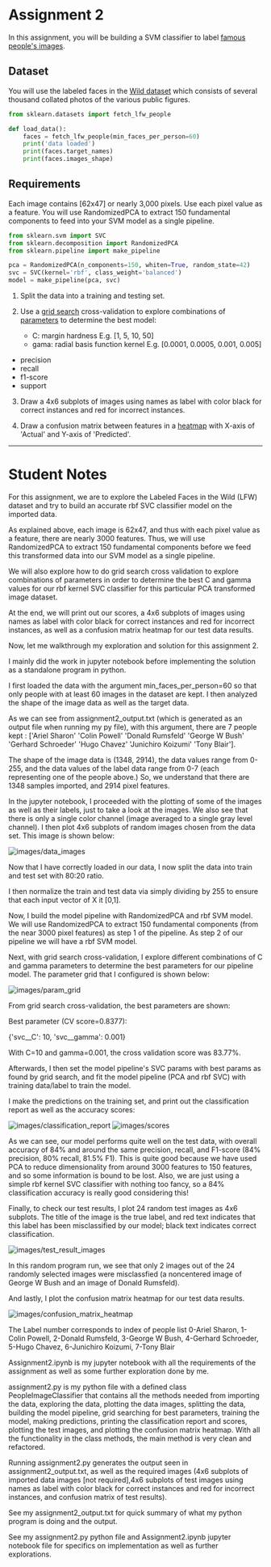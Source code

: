  # Assignment 2

In this assignment, you will be building a SVM classifier to label [famous people's images](https://scikit-learn.org/stable/auto_examples/applications/plot_face_recognition.html#sphx-glr-auto-examples-applications-plot-face-recognition-py).

## Dataset

You will use the labeled faces in the [Wild dataset](https://www.kaggle.com/c/labeled-faces-in-the-wild/overview) which consists of several thousand collated photos of the various public figures.

```python
from sklearn.datasets import fetch_lfw_people

def load_data():
    faces = fetch_lfw_people(min_faces_per_person=60)
    print('data loaded')
    print(faces.target_names)
    print(faces.images_shape)
```

## Requirements

Each image contains [62x47] or nearly 3,000 pixels. Use each pixel value as a feature. You will use RandomizedPCA to extract 150 fundamental components to feed into your SVM model as a single pipeline.

```python
from sklearn.svm import SVC
from sklearn.decomposition import RandomizedPCA
from sklearn.pipeline import make_pipeline

pca = RandomizedPCA(n_components=150, whiten=True, random_state=42)
svc = SVC(kernel='rbf', class_weight='balanced')
model = make_pipeline(pca, svc)
```

1. Split the data into a training and testing set.

2. Use a [grid search](https://scikit-learn.org/stable/modules/generated/sklearn.model_selection.GridSearchCV.html) cross-validation to explore combinations of [parameters](https://scikit-learn.org/stable/modules/grid_search.html#grid-search) to determine the best model: 
   - C: margin hardness E.g. [1, 5, 10, 50]
   - gama: radial basis function kernel E.g. [0.0001, 0.0005, 0.001, 0.005]
 * precision 
 * recall
 * f1-score
 * support

 3. Draw a 4x6 subplots of images using names as label with color black for correct instances and red for incorrect instances.

 4. Draw a confusion matrix between features in a [heatmap](https://seaborn.pydata.org/generated/seaborn.heatmap.html) with X-axis of 'Actual' and Y-axis of 'Predicted'.

 ----------------------

 # Student Notes

 For this assignment, we are to explore the Labeled Faces in the Wild (LFW) dataset and try to build an accurate rbf SVC classifier model on the imported data. 
 
 As explained above, each image is 62x47, and thus with each pixel value as a feature, there are nearly 3000 features. Thus, we will use RandomizedPCA to extract 150 fundamental components before we feed this transformed data into our SVM model as a single pipeline. 

 We will also explore how to do grid search cross validation to explore combinations of parameters in order to determine the best C and gamma values for our rbf kernel SVC classifier for this particular PCA transformed image dataset.

 At the end, we will print out our scores, a 4x6 subplots of images using names as label with color black for correct instances and red for incorrect instances, as well as a confusion matrix heatmap for our test data results.

 Now, let me walkthrough my exploration and solution for this assignment 2.

 I mainly did the work in jupyter notebook before implementing the solution as a standalone program in python. 

 I first loaded the data with the argument min_faces_per_person=60 so that only people with at least 60 images in the dataset are kept. I then analyzed the shape of the image data as well as the target data. 
 
 As we can see from assignment2_output.txt (which is generated as an output file when running my py file), with this argument, there are 7 people kept : ['Ariel Sharon' 'Colin Powell' 'Donald Rumsfeld' 'George W Bush' 'Gerhard Schroeder' 'Hugo Chavez' 'Junichiro Koizumi' 'Tony Blair'].

 The shape of the image data is (1348, 2914), the data values range from 0-255, and the data values of the label data range from 0-7 (each representing one of the people above.) So, we understand that there are 1348 samples imported, and 2914 pixel features.

 In the jupyter notebook, I proceeded with the plotting of some of the images as well as their labels, just to take a look at the images. We also see that there is only a single color channel (image averaged to a single gray level channel). I then plot 4x6 subplots of random images chosen from the data set. This image is shown below:

![images/data_images](images/data_images.png)

Now that I have correctly loaded in our data, I now split the data into train and test set with 80:20 ratio.

I then normalize the train and test data via simply dividing by 255 to ensure that each input vector of X it [0,1].

Now, I build the model pipeline with RandomizedPCA and rbf SVM model. We will use RandomizedPCA to extract 150 fundamental components (from the near 3000 pixel features) as step 1 of the pipeline. As step 2 of our pipeline we will have a rbf SVM model. 

Next, with grid search cross-validation, I explore different combinations of C and gamma parameters to determine the best parameters for our pipeline model. The parameter grid that I configured is shown below:

![images/param_grid](images/param_grid.png)

From grid search cross-validation, the best parameters are shown:

Best parameter (CV score=0.8377):

{'svc__C': 10, 'svc__gamma': 0.001}

With C=10 and gamma=0.001, the cross validation score was 83.77%.

Afterwards, I then set the model pipeline's SVC params with best params as found by grid search, and fit the model pipeline (PCA and rbf SVC) with training data/label to train the model.

I make the predictions on the training set, and print out the classification report as well as the accuracy scores:

![images/classification_report](images/classification_report.png)
![images/scores](images/scores.png)

As we can see, our model performs quite well on the test data, with overall accuracy of 84% and around the same precision, recall, and F1-score (84% precision, 80% recall, 81.5% F1). This is quite good because we have used PCA to reduce dimensionality from around 3000 features to 150 features, and so some information is bound to be lost. Also, we are just using a simple rbf kernel SVC classifier with nothing too fancy, so a 84% classification accuracy is really good considering this!

Finally, to check our test results, I plot 24 random test images as 4x6 subplots. The title of the image is the true label, and red text indicates that this label has been misclassified by our model; black text indicates correct classification.

![images/test_result_images](images/test_result_images.png)

In this random program run, we see that only 2 images out of the 24 randomly selected images were misclassfied (a noncentered image of George W Bush and an image of Donald Rumsfeld).

And lastly, I plot the confusion matrix heatmap for our test data results.

![images/confusion_matrix_heatmap](images/confusion_matrix_heatmap.png)

The Label number corresponds to index of people list
0-Ariel Sharon,
1-Colin Powell,
2-Donald Rumsfeld,
3-George W Bush,
4-Gerhard Schroeder,
5-Hugo Chavez,
6-Junichiro Koizumi,
7-Tony Blair

Assignment2.ipynb is my jupyter notebook with all the requirements of the assignment as well as some further exploration done by me.

assignment2.py is my python file with a defined class PeopleImageClassifier that contains all the methods needed from importing the data, exploring the data, plotting the data images, splitting the data, building the model pipeline, grid searching for best parameters, training the model, making predictions, printing the classification report and scores, plotting the test images, and plotting the confusion matrix heatmap. With all the functionality in the class methods, the main method is very clean and refactored.

Running assignment2.py generates the output seen in assignment2_output.txt, as well as the required images (4x6 subplots of imported data images [not required],4x6 subplots of test images using names as label with color black for correct instances and red for incorrect instances, and confusion matrix of test results).

See my assignment2_output.txt for quick summary of what my python program is doing and the output.

See my assignment2.py python file and Assignment2.ipynb jupyter notebook file for specifics on implementation as well as further explorations.

